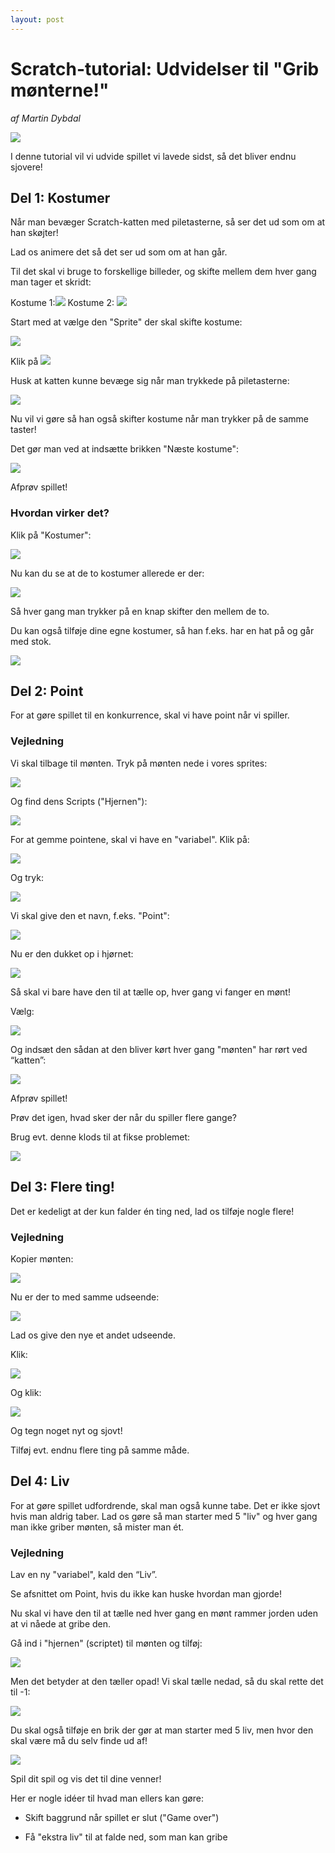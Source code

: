 ```yaml
---
layout: post
---
```

Scratch-tutorial: Udvidelser til "Grib mønterne!"
=================================================
*af Martin Dybdal*

![](del2-billeder/image_00.png)

I denne tutorial vil vi udvide spillet vi lavede sidst, så det bliver endnu sjovere!

## Del 1: Kostumer

Når man bevæger Scratch-katten med piletasterne, så ser det ud som om at han skøjter!

Lad os animere det så det ser ud som om at han går.

Til det skal vi bruge to forskellige billeder, og skifte mellem dem hver gang man tager et skridt:

Kostume 1:![](del2-billeder/image_01.png)             Kostume 2: ![](del2-billeder/image_02.png)

Start med at vælge den "Sprite" der skal skifte kostume: 

![](del2-billeder/image_03.png)

Klik på ![](del2-billeder/image_04.png)

Husk at katten kunne bevæge sig når man trykkede på piletasterne:

![](del2-billeder/image_05.png)

Nu vil vi gøre så han også skifter kostume når man trykker på de samme taster!

Det gør man ved at indsætte brikken "Næste kostume":

![](del2-billeder/image_06.png)

Afprøv spillet!

### Hvordan virker det?

Klik på "Kostumer":

![](del2-billeder/image_07.png)

Nu kan du se at de to kostumer allerede er der:

![](del2-billeder/image_08.png)

Så hver gang man trykker på en knap skifter den mellem de to.

Du kan også tilføje dine egne kostumer, så han f.eks. har en hat på og går med stok.

![](del2-billeder/image_09.png)

## Del 2: Point

For at gøre spillet til en konkurrence, skal vi have point når vi spiller.

### Vejledning

Vi skal tilbage til mønten. Tryk på mønten nede i vores sprites:

![](del2-billeder/image_10.png)

Og find dens Scripts ("Hjernen"):

![](del2-billeder/image_11.png)

For at gemme pointene, skal vi have en "variabel". Klik på: 

![](del2-billeder/image_12.png)

Og tryk: 

![](del2-billeder/image_13.png)

Vi skal give den et navn, f.eks. "Point":

![](del2-billeder/image_14.png)

Nu er den dukket op i hjørnet:

![](del2-billeder/image_15.png)

Så skal vi bare have den til at tælle op, hver gang vi fanger en mønt!

Vælg:

![](del2-billeder/image_16.png)

Og indsæt den sådan at den bliver kørt hver gang "mønten" har rørt ved “katten”:

![](del2-billeder/image_17.png)

Afprøv spillet!

Prøv det igen, hvad sker der når du spiller flere gange?

Brug evt. denne klods til at fikse problemet:

![](del2-billeder/image_18.png)

## Del 3: Flere ting!

Det er kedeligt at der kun falder én ting ned, lad os tilføje nogle flere!

### Vejledning

Kopier mønten:

![](del2-billeder/image_19.png)

Nu er der to med samme udseende:

![](del2-billeder/image_20.png)

Lad os give den nye et andet udseende.

Klik:

![](del2-billeder/image_21.png)

Og klik:

![](del2-billeder/image_22.png)

Og tegn noget nyt og sjovt!

Tilføj evt. endnu flere ting på samme måde.

## Del 4: Liv

For at gøre spillet udfordrende, skal man også kunne tabe. Det er ikke sjovt hvis man aldrig taber. Lad os gøre så man starter med 5 "liv" og hver gang man ikke griber mønten, så mister man ét.

### Vejledning

Lav en ny "variabel", kald den “Liv”. 

Se afsnittet om Point, hvis du ikke kan huske hvordan man gjorde!

Nu skal vi have den til at tælle ned hver gang en mønt rammer jorden uden at vi nåede at gribe den. 

Gå ind i "hjernen" (scriptet) til mønten og tilføj:

![](del2-billeder/image_23.png)

Men det betyder at den tæller opad! Vi skal tælle nedad, så du skal rette det til -1:

![](del2-billeder/image_24.png)

Du skal også tilføje en brik der gør at man starter med 5 liv, men hvor den skal være må du selv finde ud af!

![](del2-billeder/image_25.png)

Spil dit spil og vis det til dine venner!

Her er nogle idéer til hvad man ellers kan gøre:

* Skift baggrund når spillet er slut ("Game over")

* Få "ekstra liv" til at falde ned, som man kan gribe

